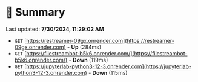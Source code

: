 # 📖 Summary
Last updated: **7/30/2024, 11:29:02 AM**

- `GET` [https://restreamer-09gx.onrender.com](https://restreamer-09gx.onrender.com) - **Up** (284ms)
- `GET` [https://filestreambot-b5k6.onrender.com/](https://filestreambot-b5k6.onrender.com/) - **Down** (119ms)
- `GET` [https://jupyterlab-python3-12-3.onrender.com](https://jupyterlab-python3-12-3.onrender.com) - **Down** (115ms)
